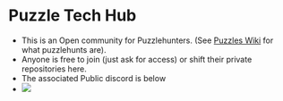 # Puzzle Tech Hub

- This is an Open community for Puzzlehunters. (See [Puzzles Wiki](https://www.puzzles.wiki/wiki/Puzzle_Hunt) for what puzzlehunts are). 
- Anyone is free to join (just ask for access) or shift their private repositories here.
- The associated Public discord is below
- [![](https://discordapp.com/api/guilds/1204637356863262801/widget.png?style=banner3)](https://discord.gg/kgTK5eD7XY)
